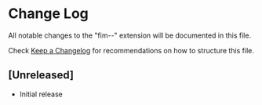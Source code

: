 # Change Log

All notable changes to the "fim--" extension will be documented in this file.

Check [Keep a Changelog](http://keepachangelog.com/) for recommendations on how to structure this file.

## [Unreleased]

- Initial release